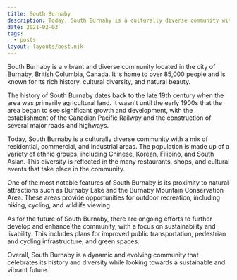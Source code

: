 ```yaml
---
title: South Burnaby
description: Today, South Burnaby is a culturally diverse community with a mix of residential, commercial, and industrial areas.
date: 2021-02-03
tags:
  - posts
layout: layouts/post.njk
---
```


South Burnaby is a vibrant and diverse community located in the city of Burnaby, British Columbia, Canada. It is home to over 85,000 people and is known for its rich history, cultural diversity, and natural beauty.

The history of South Burnaby dates back to the late 19th century when the area was primarily agricultural land. It wasn't until the early 1900s that the area began to see significant growth and development, with the establishment of the Canadian Pacific Railway and the construction of several major roads and highways.

Today, South Burnaby is a culturally diverse community with a mix of residential, commercial, and industrial areas. The population is made up of a variety of ethnic groups, including Chinese, Korean, Filipino, and South Asian. This diversity is reflected in the many restaurants, shops, and cultural events that take place in the community.

One of the most notable features of South Burnaby is its proximity to natural attractions such as Burnaby Lake and the Burnaby Mountain Conservation Area. These areas provide opportunities for outdoor recreation, including hiking, cycling, and wildlife viewing.

As for the future of South Burnaby, there are ongoing efforts to further develop and enhance the community, with a focus on sustainability and livability. This includes plans for improved public transportation, pedestrian and cycling infrastructure, and green spaces.

Overall, South Burnaby is a dynamic and evolving community that celebrates its history and diversity while looking towards a sustainable and vibrant future.
